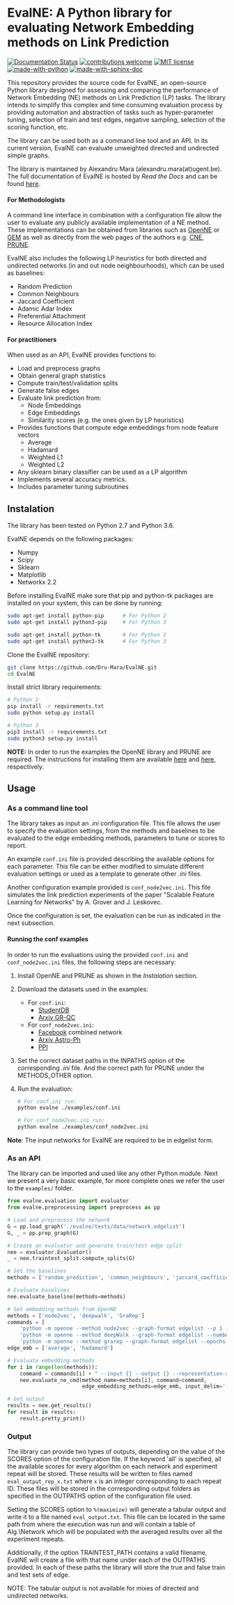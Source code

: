 # EvalNE: A Python library for evaluating Network Embedding methods on Link Prediction #

[![Documentation Status](https://readthedocs.org/projects/evalne/badge/?version=latest)](https://evalne.readthedocs.io/en/latest/?badge=latest)
[![contributions welcome](https://img.shields.io/badge/contributions-welcome-brightgreen.svg?style=flat)](https://github.com/Dru-Mara/EvalNE/issues)
[![MIT license](https://img.shields.io/badge/License-MIT-blue.svg)](https://lbesson.mit-license.org/)
[![made-with-python](https://img.shields.io/badge/Made%20with-Python-1f425f.svg)](https://www.python.org/)
[![made-with-sphinx-doc](https://img.shields.io/badge/Made%20with-Sphinx-1f425f.svg)](https://www.sphinx-doc.org/)


This repository provides the source code for EvalNE, an open-source Python
library designed for assessing and comparing the performance of Network
Embedding (NE) methods on Link Prediction (LP) tasks. The library intends to
simplify this complex and time consuming evaluation process by providing
automation and abstraction of tasks such as hyper-parameter tuning, selection of
train and test edges, negative sampling, selection of the scoring function, etc.

The library can be used both as a command line tool and an API. In its current 
version, EvalNE can evaluate unweighted directed and undirected simple graphs.

The library is maintained by Alexandru Mara (alexandru.mara(at)ugent.be). The full
documentation of EvalNE is hosted by *Read the Docs* and can be found 
[here](https://evalne.readthedocs.io/en/latest/).

#### For Methodologists ####
A command line interface in combination with a configuration file allow the user
to evaluate any publicly available implementation of a NE method. These
implementations can be obtained from libraries such as 
[OpenNE](https://github.com/thunlp/OpenNE) or
[GEM](https://github.com/palash1992/GEM) 
as well as directly from the web pages of the authors e.g. 
[CNE](https://bitbucket.org/ghentdatascience/cne-public/src/master/),
[PRUNE](https://github.com/ntumslab/PRUNE). 

EvalNE also includes the following LP heuristics for both directed and
undirected networks (in and out node neighbourhoods), which can be used as
baselines:

* Random Prediction
* Common Neighbours
* Jaccard Coefficient
* Adamic Adar Index
* Preferential Attachment
* Resource Allocation Index

#### For practitioners ####
When used as an API, EvalNE provides functions to:

* Load and preprocess graphs
* Obtain general graph statistics
* Compute train/test/validation splits
* Generate false edges
* Evaluate link prediction from: 
    * Node Embeddings
    * Edge Embeddings
    * Similarity scores (e.g. the ones given by LP heuristics)
* Provides functions that compute edge embeddings from node feature vectors
    * Average
    * Hadamard
    * Weighted L1
    * Weighted L2
* Any sklearn binary classifier can be used as a LP algorithm
* Implements several accuracy metrics.
* Includes parameter tuning subroutines


## Instalation ##

The library has been tested on Python 2.7 and Python 3.6.

EvalNE depends on the following packages:
- Numpy
- Scipy
- Sklearn
- Matplotlib
- Networkx 2.2

Before installing EvalNE make sure that pip and python-tk packages are installed 
on your system, this can be done 
by running:
```bash
sudo apt-get install python-pip      # For Python 2
sudo apt-get install python3-pip     # For Python 3

sudo apt-get install python-tk       # For Python 2
sudo apt-get install python3-tk      # For Python 3
```

Clone the EvalNE repository:
```bash
git clone https://github.com/Dru-Mara/EvalNE.git
cd EvalNE
```

Install strict library requirements:
```bash
# Python 2
pip install -r requirements.txt
sudo python setup.py install

# Python 3
pip3 install -r requirements.txt
sudo python3 setup.py install
```

**NOTE:** In order to run the examples the OpenNE library and PRUNE are required. The 
instructions for installing them are available 
[here](https://github.com/thunlp/OpenNE) and [here](https://github.com/ntumslab/PRUNE), 
respectively.


## Usage ##

### As a command line tool ###

The library takes as input an *.ini* configuration file. This file allows the user 
to specify the evaluation settings, from the methods and baselines to be evaluated
to the edge embedding methods, parameters to tune or scores to report.

An example `conf.ini` file is provided describing the available options
for each parameter. This file can be either modified to simulate different
evaluation settings or used as a template to generate other *.ini* files.

Another configuration example provided is `conf_node2vec.ini`. This file simulates 
the link prediction experiments of the paper "Scalable Feature Learning for 
Networks" by A. Grover and J. Leskovec.

Once the configuration is set, the evaluation can be run as indicated in the next
subsection.

#### Running the conf examples ####

In order to run the evaluations using the provided `conf.ini` and 
`conf_node2vec.ini` files, the following steps are necessary: 

1. Install OpenNE and PRUNE as shown in the *Instalation* section.

2. Download the datasets used in the examples:
   * For `conf.ini`:
      * [StudentDB](http://adrem.ua.ac.be/smurfig)
      * [Arxiv GR-QC](https://snap.stanford.edu/data/ca-GrQc.html)
   * For `conf_node2vec.ini`:
      * [Facebook](https://snap.stanford.edu/data/egonets-Facebook.html) combined network
      * [Arxiv Astro-Ph](http://snap.stanford.edu/data/ca-AstroPh.html)
      * [PPI](http://snap.stanford.edu/node2vec/Homo_sapiens.mat)
    
3. Set the correct dataset paths in the INPATHS option of the corresponding *.ini* 
file. And the correct path for PRUNE under the METHODS_OTHER option. 

4. Run the evaluation:
    ```bash
    # For conf.ini run:
    python evalne ./examples/conf.ini

    # For conf_node2vec.ini run:
    python evalne ./examples/conf_node2vec.ini
    ```

**Note**: The input networks for EvalNE are required to be in edgelist form.

### As an API ###

The library can be imported and used like any other Python module. Next we
present a very basic example, for more complete ones we refer the user to the
`examples/` folder.

```python
from evalne.evaluation import evaluator
from evalne.preprocessing import preprocess as pp

# Load and preprocess the network
G = pp.load_graph('./evalne/tests/data/network.edgelist')
G, _ = pp.prep_graph(G)

# Create an evaluator and generate train/test edge split
nee = evaluator.Evaluator()
_ = nee.traintest_split.compute_splits(G)

# Set the baselines
methods = ['random_prediction', 'common_neighbours', 'jaccard_coefficient']

# Evaluate baselines
nee.evaluate_baseline(methods=methods)

# Set embedding methods from OpenNE
methods = ['node2vec', 'deepwalk', 'GraRep']
commands = [
    'python -m openne --method node2vec --graph-format edgelist --p 1 --q 1',
    'python -m openne --method deepWalk --graph-format edgelist --number-walks 40',
    'python -m openne --method grarep --graph-format edgelist --epochs 10']
edge_emb = ['average', 'hadamard']

# Evaluate embedding methods
for i in range(len(methods)):
    command = commands[i] + " --input {} --output {} --representation-size {}"
    nee.evaluate_ne_cmd(method_name=methods[i], command=command, 
                        edge_embedding_methods=edge_emb, input_delim=' ', emb_delim=' ')

# Get output
results = nee.get_results()
for result in results:
    result.pretty_print()

``` 

### Output ###

The library can provide two types of outputs, depending on the value of the SCORES option
of the configuration file. If the keyword 'all' is specified, all the available scores for 
every algorithm on each network and experiment repeat will be stored. These results will 
be written to files named `eval_output_rep_x.txt` where `x` is an integer corresponding 
to each repeat ID. These files will be stored in the corresponding output folders as
specified in the OUTPATHS option of the configuration file used.

Setting the SCORES option to `%(maximize)` will generate a tabular output and write it
to a file named `eval_output.txt`. This file can be located in the same path from where
the execution was run and will contain a table of Alg.\Network which will be populated
with the averaged results over all the experiment repeats. 

Additionally, if the option TRAINTEST_PATH contains a valid filename, EvalNE will create
a file with that name under each of the OUTPATHS provided. In each of these paths the
library will store the true and false train and test sets of edge. 

NOTE: The tabular output is not available for mixes of directed and undirected networks.

 
